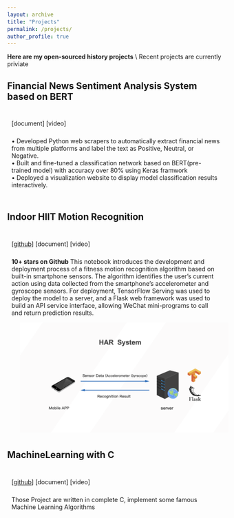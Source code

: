 ```yaml
---
layout: archive
title: "Projects"
permalink: /projects/
author_profile: true
---
```


**Here are my open-sourced history projects** \\
Recent projects are currently priviate

##  Financial News Sentiment Analysis System based on BERT
<div style="display:inline-block; border:2px; margin:10px;">
    <p>
        <!-- [<a href="https://github.com/CL-ZHAO-git/Deep-learning-for-HAR">github</a>] -->
        [document]
        [video]
    </p>
    <p style="float:left;margin-top:10px;">
    • Developed Python web scrapers to automatically extract financial news from multiple platforms and label the text as Positive, Neutral, or Negative.<br>
    • Built and fine-tuned a classification network based on BERT(pre-trained model) with accuracy over 80% using Keras framwork<br>
    • Deployed a visualization website to display model classification results interactively.<br>
    </p>
</div>


##  Indoor HIIT Motion Recognition
<div style="display:inline-block; border:2px; margin:10px;">
    <p>
        [<a href="https://github.com/CL-ZHAO-git/Deep-learning-for-HAR">github</a>]
        [document]
        [video]
    </p>
    <p style="float:left;margin-top:10px;">
    <b>10+ stars on Github</b> This notebook introduces the development and deployment process of a fitness motion recognition algorithm based on built-in smartphone sensors. The algorithm identifies the user’s current action using data collected from the smartphone’s accelerometer and gyroscope sensors. For deployment, TensorFlow Serving was used to deploy the model to a server, and a Flask web framework was used to build an API service interface, allowing WeChat mini-programs to call and return prediction results.
    </p>
    <img src="/images/NiouQA.png" style="float:left;" width="700" alt="markdown" hspace="20px">
</div>


##  MachineLearning with C
<div style="display:inline-block; border:2px; margin:10px;">
    <p>
        [<a href="https://github.com/CL-ZHAO-git/MachineLearning_with_C">github</a>]
        [document]
        [video]
    </p>
    <p style="float:left;margin-top:10px;">
    Those Project are written in complete C, implement some famous Machine Learning Algorithms
    </p>
    <!-- <img src="/images/vc.gif" style="float:left;" width="700" alt="markdown" hspace="20px"> -->
</div>
